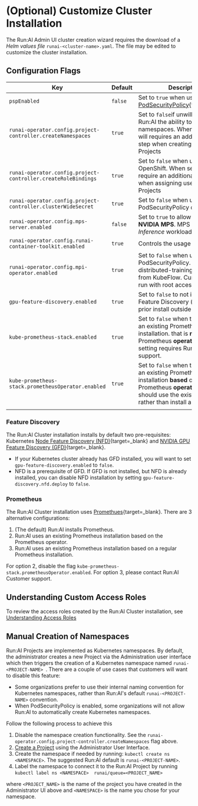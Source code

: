 # (Optional) Customize Cluster Installation

The Run:AI Admin UI cluster creation wizard requires the download of a _Helm values file_ `runai-<cluster-name>.yaml`. The file may be edited to customize the cluster installation.


## Configuration Flags

|  Key     |  Default  | Description |
|----------|----------|-------------| 
| `pspEnabled` | `false` | Set to `true` when using [PodSecurityPolicy](https://kubernetes.io/docs/concepts/policy/pod-security-policy/){target=_blank} | 
| `runai-operator.config.project-controller.createNamespaces` | `true` | Set to `false`if unwilling to provide Run:AI the ability to create namespaces. When set to false, will requires an additional manual step when creating new Run:AI Projects | 
| `runai-operator.config.project-controller.createRoleBindings` | `true` | Set to `false` when using OpenShift. When set to false, will require an additional manual step when assigning users to Run:AI Projects | 
| `runai-operator.config.project-controller.clusterWideSecret` | `true` | Set to `false` when using PodSecurityPolicy or OpenShift | 
| `runai-operator.config.mps-server.enabled` | `false` | Set to `true` to allow the use of __NVIDIA MPS__. MPS is useful with _Inference_ workloads  | 
| `runai-operator.config.runai-container-toolkit.enabled` | `true` | Controls the usage of __Fractions__.  | 
| `runai-operator.config.mpi-operator.enabled` | `true` | Set to `false` when using PodSecurityPolicy. __MPI__ is the distributed-training operator from KubeFlow. Currently must run with root access |
| `gpu-feature-discovery.enabled` | `true`  |  Set to `false` to not install GPU Feature Discovery (assumes a prior install outside Run:AI scope) |
| `kube-prometheus-stack.enabled` |  `true`  | Set to `false` when the cluster has an existing Prometheus installation. that is __not based__ the Prometheus __operator__ . This setting requires Run:AI customer support. |
| `kube-prometheus-stack.prometheusOperator.enabled` |  `true`  |  Set to `false` when the cluster has an existing Prometheus installation __based__ on the Prometheus __operator__ and Run:AI should use the existing one rather than install a new one | 
|<img width=500/>|||


### Feature Discovery

The Run:AI Cluster installation installs by default two pre-requisites:  Kubernetes [Node Feature Discovery (NFD)](https://github.com/kubernetes-sigs/node-feature-discovery){target=_blank} and [NVIDIA GPU Feature Discovery (GFD)](https://github.com/NVIDIA/gpu-feature-discovery){target=_blank}. 

* If your Kubernetes cluster already has GFD installed, you will want to set `gpu-feature-discovery.enabled` to `false`. 
* NFD is a prerequisite of GFD. If GFD is not installed, but NFD is already installed, you can disable NFD installation by setting `gpu-feature-discovery.nfd.deploy` to `false`. 

### Prometheus

The Run:AI Cluster installation uses [Promethues](https://prometheus.io/){target=_blank}. There are 3 alternative configurations:

1. (The default) Run:AI installs Prometheus.
2. Run:AI uses an existing Prometheus installation based on the Prometheus operator.
3. Run:AI uses an existing Prometheus installation based on a regular Prometheus installation.

For option 2, disable the flag `kube-prometheus-stack.prometheusOperator.enabled`. For option 3, please contact Run:AI Customer support. 


## Understanding Custom Access Roles

To review the access roles created by the Run:AI Cluster installation, see [Understanding Access Roles](../advanced/access-roles.md)

<!-- 
## Add a Proxy

Allow outbound internet connectivity in a proxied network environment. See [Installing Run:AI with an Internet Proxy Server](proxy-server.md). -->

## Manual Creation of Namespaces

Run:AI Projects are implemented as Kubernetes namespaces. By default, the administrator creates a new Project via the Administration user interface which then triggers the creation of a Kubernetes namespace named `runai-<PROJECT-NAME> `.
There are a couple of use cases that customers will want to disable this feature:

* Some organizations prefer to use their internal naming convention for Kubernetes namespaces, rather than Run:AI's default `runai-<PROJECT-NAME>` convention.
* When PodSecurityPolicy is enabled, some organizations will not allow Run:AI to automatically create Kubernetes namespaces. 


Follow the following process to achieve this

1. Disable the namespace creation functionality. See the  `runai-operator.config.project-controller.createNamespaces` flag above.
2. [Create a Project](../../../admin-ui-setup/project-setup/#create-a-new-project) using the Administrator User Interface. 
3. Create the namespace if needed by running: `kubectl create ns <NAMESPACE>`. The suggested Run:AI default is `runai-<PROJECT-NAME>`.
4. Label the namespace to connect it to the Run:AI Project by running `kubectl label ns <NAMESPACE>  runai/queue=<PROJECT_NAME>`

where  `<PROJECT_NAME>` is the name of the project you have created in the Administrator UI above and `<NAMESPACE>` is the name you chose for your namespace.


